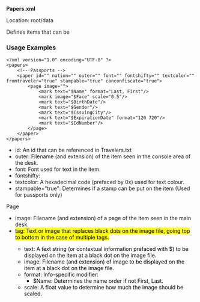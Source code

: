 **Papers.xml**

Location: root/data

Defines items that can be 

### Usage Examples

```
<?xml version="1.0" encoding="UTF-8" ?>
<papers>
	<!-- Passports -->
	<paper id="" nation="" outer="" font="" fontshifty="" textcolor="" fromtraveler="true" stampable="true" canconfiscate="true">
		<page image="">
			<mark text="$Name" format="Last, First"/>
			<mark image="$Face" scale="0.5"/>
			<mark text="$BirthDate"/>
			<mark text="$Gender"/>
			<mark text="$IssuingCity"/>
			<mark text="$ExpirationDate" format="120 720"/>
			<mark text="$IdNumber"/>
		</page>
	</paper>
</papers>
```

* id: An id that can be referenced in Travelers.txt
* outer: Filename (and extension) of the item seen in the console area of the desk.
* font: Font used for text in the item.
* fontshifty: 
* textcolor: A hexadecimal code (prefaced by 0x) used for text colour.
* stampable="true": Determines if a stamp can be put on the item (Used for passports only)

Page
* image: Filename (and extension) of a page of the item seen in the main desk.
* <mark> tag: Text or image that replaces black dots on the image file, going top to bottom in the case of multiple tags.
	* text: A text string (or contextual information prefaced with $) to be displayed on the item at a black dot on the image file.
	* image: Filename (and extension) of image to be displayed on the item at a black dot on the image file.
	* format: Info-specific modifier:
		* $Name: Determines the name order if not First, Last.
	* scale: A float value to determine how much the image should be scaled.